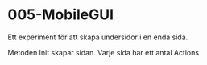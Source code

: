 # 005-MobileGUI

Ett experiment för att skapa undersidor i en enda sida.

Metoden Init skapar sidan.
Varje sida har ett antal Actions
